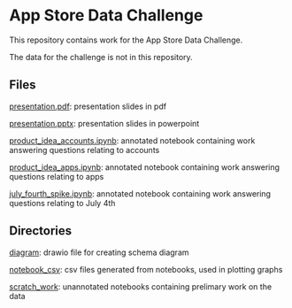 # App Store Data Challenge

This repository contains work for the App Store Data Challenge. 

The data for the challenge is not in this repository.

## Files
[presentation.pdf](presentation.pdf): presentation slides in pdf

[presentation.pptx](presentation.pptx): presentation slides in powerpoint

[product_idea_accounts.ipynb](product_idea_accounts.ipynb): annotated notebook containing work answering questions relating to accounts

[product_idea_apps.ipynb](product_idea_apps.ipynb): annotated notebook containing work answering questions relating to apps

[july_fourth_spike.ipynb](july_fourth_spike.ipynb): annotated notebook containing work answering questions relating to July 4th


## Directories
[diagram](diagram): drawio file for creating schema diagram

[notebook_csv](notebook_csv): csv files generated from notebooks, used in plotting graphs

[scratch_work](scratch_work): unannotated notebooks containing prelimary work on the data

